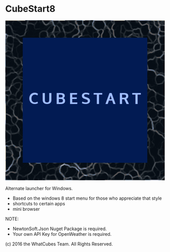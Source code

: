 # CubeStart8

![Logo](cubestart.png)

Alternate launcher for Windows.

- Based on the windows 8 start menu for those who appreciate that style
- shortcuts to certain apps
- mini browser

NOTE: 
- NewtonSoft.Json Nuget Package is required.
- Your own API Key for OpenWeather is required.

(c) 2016 the WhatCubes Team. All Rights Reserved.
